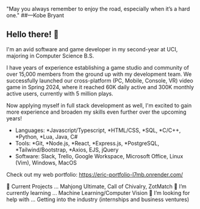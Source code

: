 "May you always remember to enjoy the road, especially when it’s a hard one."
##—Kobe Bryant

## Hello there! 👋

I'm an avid software and game developer in my second-year at UCI, majoring in Computer Science B.S.

I have years of experience establishing a game studio and community of over 15,000 members from the ground up with my development team. We successfully launched our cross-platform (PC, Mobile, Console, VR) video game in Spring 2024, where it reached 60K daily active and 300K monthly active users, currently with 5 million plays.

Now applying myself in full stack development as well, I'm excited to gain more experience and broaden my skills even further over the upcoming years! 

- Languages: *Javascript/Typescript, *HTML/CSS, *SQL, *C/C++, *Python, *Lua, Java, C#
- Tools: *Git, *Node.js, *React, *Express.js, *PostgreSQL, *Tailwind/Bootstrap, *Axios, EJS, jQuery
- Software: Slack, Trello, Google Workspace, Microsoft Office, Linux (Vim), Windows, MacOS

Check out my web portfolio: https://eric-portfolio-l7mb.onrender.com/

🔭 Current Projects ... Mahjong Ultimate, Call of Chivalry, ZotMatch
🌱 I’m currently learning ... Machine Learning/Computer Vision
🤔 I’m looking for help with ... Getting into the industry (internships and business ventures)

<!--
**SynthicProgram/SynthicProgram** is a ✨ _special_ ✨ repository because its `README.md` (this file) appears on your GitHub profile.

Here are some ideas to get you started:

- 🔭 I’m currently working on ...
- 🌱 I’m currently learning ...
- 👯 I’m looking to collaborate on ...
- 🤔 I’m looking for help with ...
- 💬 Ask me about ...
- 📫 How to reach me: ...
- 😄 Pronouns: ...
- ⚡ Fun fact: ...
-->

